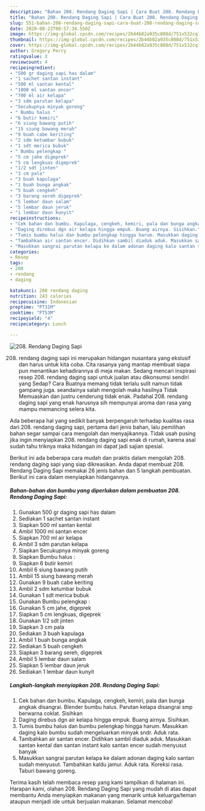 ```yaml
---
description: "Bahan 208. Rendang Daging Sapi | Cara Buat 208. Rendang Daging Sapi Yang Lezat"
title: "Bahan 208. Rendang Daging Sapi | Cara Buat 208. Rendang Daging Sapi Yang Lezat"
slug: 551-bahan-208-rendang-daging-sapi-cara-buat-208-rendang-daging-sapi-yang-lezat
date: 2020-08-22T08:57:34.550Z
image: https://img-global.cpcdn.com/recipes/2b44b82a935c808d/751x532cq70/208-rendang-daging-sapi-foto-resep-utama.jpg
thumbnail: https://img-global.cpcdn.com/recipes/2b44b82a935c808d/751x532cq70/208-rendang-daging-sapi-foto-resep-utama.jpg
cover: https://img-global.cpcdn.com/recipes/2b44b82a935c808d/751x532cq70/208-rendang-daging-sapi-foto-resep-utama.jpg
author: Gregory Perry
ratingvalue: 3
reviewcount: 4
recipeingredient:
- "500 gr daging sapi has dalam"
- "1 sachet santan instant"
- "500 ml santan kental"
- "1000 ml santan encer"
- "700 ml air kelapa"
- "3 sdm parutan kelapa"
- "Secukupnya minyak goreng"
- " Bumbu halus "
- "6 butir kemiri"
- "6 siung bawang putih"
- "15 siung bawang merah"
- "9 buah cabe keriting"
- "2 sdm ketumbar bubuk"
- "1 sdt merica bubuk"
- " Bumbu pelengkap "
- "5 cm jahe digeprek"
- "5 cm lengkuas digeprek"
- "1/2 sdt jinten"
- "3 cm pala"
- "3 buah kapulaga"
- "1 buah bunga angkak"
- "5 buah cengkeh"
- "3 barang sereh digeprek"
- "5 lembar daun salam"
- "5 lembar daun jeruk"
- "1 lembar daun kunyit"
recipeinstructions:
- "Cek bahan dan bumbu. Kapulaga, cengkeh, kemiri, pala dan bunga angkak disangrai. Blender bumbu halus. Parutan kelapa disangrai smp berwarna coklat. Sisihkan"
- "Daging direbus dgn air kelapa hingga empuk. Buang airnya. Sisihkan."
- "Tumis bumbu halus dan bumbu pelengkap hingga harum. Masukkan daging kalo bumbu sudah mengeluarkan minyak sndr. Aduk rata."
- "Tambahkan air santan encer. Didihkan sambil diaduk aduk. Masukkan santan kental dan santan instant kalo santan encer sudah menyusut banyak"
- "Masukkan sangrai parutan kelapa ke dalam adonan daging kalo santan sudah menyusut. Tambahkan kaldu jamur. Aduk rata. Koreksi rasa. Taburi bawang goreng."
categories:
- Resep
tags:
- 208
- rendang
- daging

katakunci: 208 rendang daging 
nutrition: 243 calories
recipecuisine: Indonesian
preptime: "PT31M"
cooktime: "PT53M"
recipeyield: "4"
recipecategory: Lunch

---
```



![208. Rendang Daging Sapi](https://img-global.cpcdn.com/recipes/2b44b82a935c808d/751x532cq70/208-rendang-daging-sapi-foto-resep-utama.jpg)


208. rendang daging sapi ini merupakan hidangan nusantara yang ekslusif dan harus untuk kita coba. Cita rasanya yang mantap membuat siapa pun menantikan kehadirannya di meja makan.
Sedang mencari inspirasi resep 208. rendang daging sapi untuk jualan atau dikonsumsi sendiri yang Sedap? Cara Buatnya memang tidak terlalu sulit namun tidak gampang juga. seandainya salah mengolah maka hasilnya Tidak Memuaskan dan justru cenderung tidak enak. Padahal 208. rendang daging sapi yang enak harusnya sih mempunyai aroma dan rasa yang mampu memancing selera kita.



Ada beberapa hal yang sedikit banyak berpengaruh terhadap kualitas rasa dari 208. rendang daging sapi, pertama dari jenis bahan, lalu pemilihan bahan segar sampai cara mengolah dan menyajikannya. Tidak usah pusing jika ingin menyiapkan 208. rendang daging sapi enak di rumah, karena asal sudah tahu triknya maka hidangan ini dapat jadi sajian spesial.


Berikut ini ada beberapa cara mudah dan praktis dalam mengolah 208. rendang daging sapi yang siap dikreasikan. Anda dapat membuat 208. Rendang Daging Sapi memakai 26 jenis bahan dan 5 langkah pembuatan. Berikut ini cara dalam menyiapkan hidangannya.

<!--inarticleads1-->

##### Bahan-bahan dan bumbu yang diperlukan dalam pembuatan 208. Rendang Daging Sapi:

1. Gunakan 500 gr daging sapi has dalam
1. Sediakan 1 sachet santan instant
1. Siapkan 500 ml santan kental
1. Ambil 1000 ml santan encer
1. Siapkan 700 ml air kelapa
1. Ambil 3 sdm parutan kelapa
1. Siapkan Secukupnya minyak goreng
1. Siapkan  Bumbu halus :
1. Siapkan 6 butir kemiri
1. Ambil 6 siung bawang putih
1. Ambil 15 siung bawang merah
1. Gunakan 9 buah cabe keriting
1. Ambil 2 sdm ketumbar bubuk
1. Gunakan 1 sdt merica bubuk
1. Gunakan  Bumbu pelengkap :
1. Gunakan 5 cm jahe, digeprek
1. Siapkan 5 cm lengkuas, digeprek
1. Gunakan 1/2 sdt jinten
1. Siapkan 3 cm pala
1. Sediakan 3 buah kapulaga
1. Ambil 1 buah bunga angkak
1. Sediakan 5 buah cengkeh
1. Siapkan 3 barang sereh, digeprek
1. Ambil 5 lembar daun salam
1. Siapkan 5 lembar daun jeruk
1. Sediakan 1 lembar daun kunyit




<!--inarticleads2-->

##### Langkah-langkah menyiapkan 208. Rendang Daging Sapi:

1. Cek bahan dan bumbu. Kapulaga, cengkeh, kemiri, pala dan bunga angkak disangrai. Blender bumbu halus. Parutan kelapa disangrai smp berwarna coklat. Sisihkan
1. Daging direbus dgn air kelapa hingga empuk. Buang airnya. Sisihkan.
1. Tumis bumbu halus dan bumbu pelengkap hingga harum. Masukkan daging kalo bumbu sudah mengeluarkan minyak sndr. Aduk rata.
1. Tambahkan air santan encer. Didihkan sambil diaduk aduk. Masukkan santan kental dan santan instant kalo santan encer sudah menyusut banyak
1. Masukkan sangrai parutan kelapa ke dalam adonan daging kalo santan sudah menyusut. Tambahkan kaldu jamur. Aduk rata. Koreksi rasa. Taburi bawang goreng.




Terima kasih telah membaca resep yang kami tampilkan di halaman ini. Harapan kami, olahan 208. Rendang Daging Sapi yang mudah di atas dapat membantu Anda menyiapkan makanan yang menarik untuk keluarga/teman ataupun menjadi ide untuk berjualan makanan. Selamat mencoba!
